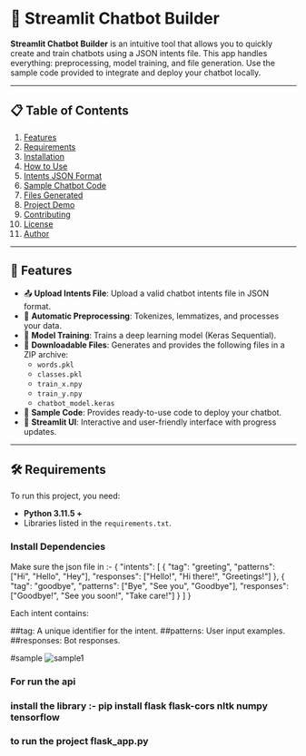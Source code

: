 # 🤖 Streamlit Chatbot Builder  

**Streamlit Chatbot Builder** is an intuitive tool that allows you to quickly create and train chatbots using a JSON intents file. This app handles everything: preprocessing, model training, and file generation. Use the sample code provided to integrate and deploy your chatbot locally.

---

## 📋 Table of Contents  

1. [Features](#features)  
2. [Requirements](#requirements)  
3. [Installation](#installation)  
4. [How to Use](#how-to-use)  
5. [Intents JSON Format](#intents-json-format)  
6. [Sample Chatbot Code](#sample-chatbot-code)  
7. [Files Generated](#files-generated)  
8. [Project Demo](#project-demo)  
9. [Contributing](#contributing)  
10. [License](#license)  
11. [Author](#author)  

---

## 🚀 Features  

- 📤 **Upload Intents File**: Upload a valid chatbot intents file in JSON format.  
- 🔄 **Automatic Preprocessing**: Tokenizes, lemmatizes, and processes your data.  
- 🧠 **Model Training**: Trains a deep learning model (Keras Sequential).  
- 💾 **Downloadable Files**: Generates and provides the following files in a ZIP archive:  
   - `words.pkl`  
   - `classes.pkl`  
   - `train_x.npy`  
   - `train_y.npy`  
   - `chatbot_model.keras`  
- 📝 **Sample Code**: Provides ready-to-use code to deploy your chatbot.  
- 🎈 **Streamlit UI**: Interactive and user-friendly interface with progress updates.  

---

## 🛠️ Requirements  

To run this project, you need:

- **Python 3.11.5 +**  
- Libraries listed in the `requirements.txt`.  

### **Install Dependencies**  

Make sure the json file in :-
{
  "intents": [
    {
      "tag": "greeting",
      "patterns": ["Hi", "Hello", "Hey"],
      "responses": ["Hello!", "Hi there!", "Greetings!"]
    },
    {
      "tag": "goodbye",
      "patterns": ["Bye", "See you", "Goodbye"],
      "responses": ["Goodbye!", "See you soon!", "Take care!"]
    }
  ]
}

Each intent contains:

##tag: A unique identifier for the intent.
##patterns: User input examples.
##responses: Bot responses.


#sample ![sample1](https://github.com/user-attachments/assets/90571b1a-3c9a-4b69-8c1a-e95c8ec099ef)



### For run the api 
### install the library :- pip install flask flask-cors nltk numpy tensorflow
### to run the project flask_app.py
